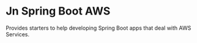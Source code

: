 # Jn Spring Boot AWS

Provides starters to help developing Spring Boot apps that deal with AWS Services.
